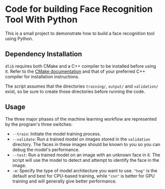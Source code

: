 # Code for building Face Recognition Tool With Python

This is a small project to demonstrate how to build a face recognition tool using Python. 

## Dependency Installation

`dlib` requires both CMake and a C++ compiler to be installed before using it. 
Refer to the [CMake documentation](https://cmake.org/install/) and that of your preferred C++ compiler for 
installation instructions. 

The script assumes that the directories `training/`, `output/` and `validation/` exist, so be sure to create those directories before running the code.

## Usage

The three major phases of the machine learning workflow are represented by the program's three switches:

- `--train`: Initiate the model training process.
- `--validate`: Run a trained model on images stored in the `validation` directory. The faces in these images should be known to you so you can debug the model's performance. 
- `--test`: Run a trained model on an image with an unknown face in it. The script will use the model to detect and attempt to identify the face in the image.
- `-m`: Specify the type of model architecture you want to use. `"hog"` is the default and best for CPU-based training, while `"cnn"` is better for GPU training and will generally give better performance.
